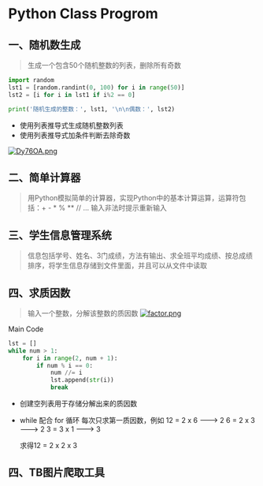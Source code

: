 # Python Class Progrom

## 一、随机数生成
> 生成一个包含50个随机整数的列表，删除所有奇数

```python
import random 
lst1 = [random.randint(0, 100) for i in range(50)]
lst2 = [i for i in lst1 if i%2 == 0]

print('随机生成的整数：', lst1, '\n\n偶数：', lst2)
```

- 使用列表推导式生成随机整数列表
- 使用列表推导式加条件判断去除奇数


[![Dy76OA.png](https://s3.ax1x.com/2020/11/28/Dy76OA.png)](https://imgchr.com/i/Dy76OA)




## 二、简单计算器
> 用Python模拟简单的计算器，实现Python中的基本计算运算，运算符包括：+ - * % ** // ... 输入非法时提示重新输入


## 三、学生信息管理系统
> 信息包括学号、姓名、3门成绩，方法有输出、求全班平均成绩、按总成绩排序，将学生信息存储到文件里面，并且可以从文件中读取

## 四、求质因数
>  输入一个整数，分解该整数的质因数
[![factor.png](https://s3.ax1x.com/2020/11/28/Dy5YUU.png)](https://imgchr.com/i/Dy5YUU)

Main Code
```python
lst = []
while num > 1:
	for i in range(2, num + 1):
		if num % i == 0:
			num //= i
			lst.append(str(i))
			break
```
- 创建空列表用于存储分解出来的质因数
- while 配合 for 循环 每次只求第一质因数，例如
	12 = 2 x 6 --->  2
	6 = 2 x 3 --->  2
	3 = 3 x 1 --->  3
	
	求得12 = 2 x 2 x 3


	



## 四、TB图片爬取工具

